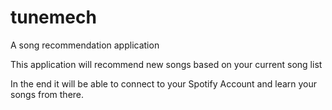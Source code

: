 # tunemech
A song recommendation application

This application will recommend new songs based on your current song list

In the end it will be able to connect to your Spotify Account and learn your songs from there.
